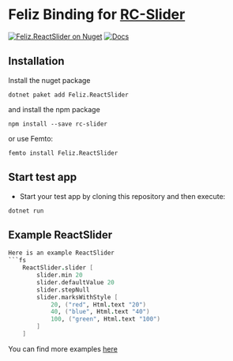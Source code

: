 # Feliz Binding for [RC-Slider](https://github.com/react-component/slider)

[![Feliz.ReactSlider on Nuget](https://buildstats.info/nuget/Feliz.ReactSlider)](https://www.nuget.org/packages/Feliz.ReactSlider/)
[![Docs](https://github.com/tforkmann/Feliz.ReactSlider/actions/workflows/Docs.yml/badge.svg)](https://github.com/tforkmann/Feliz.ReactSlider/actions/workflows/Docs.yml)

## Installation
Install the nuget package
```
dotnet paket add Feliz.ReactSlider
```

and install the npm package

```
npm install --save rc-slider
```

or use Femto:
```
femto install Feliz.ReactSlider
```

## Start test app

- Start your test app by cloning this repository and then execute:
```
dotnet run
```

## Example ReactSlider

```fs
Here is an example ReactSlider
```fs
    ReactSlider.slider [
        slider.min 20
        slider.defaultValue 20
        slider.stepNull
        slider.marksWithStyle [
            20, ("red", Html.text "20")
            40, ("blue", Html.text "40")
            100, ("green", Html.text "100")
        ]
    ]

```

You can find more examples [here](https://tforkmann.github.io/Feliz.ReactSlider/)
